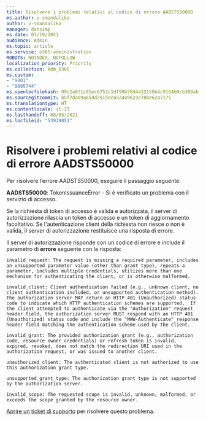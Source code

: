 ```yaml
---
title: Risolvere i problemi relativi al codice di errore AADSTS50000
ms.author: v-smandalika
author: v-smandalika
manager: dansimp
ms.date: 03/19/2021
audience: Admin
ms.topic: article
ms.service: o365-administration
ROBOTS: NOINDEX, NOFOLLOW
localization_priority: Priority
ms.collection: Adm_O365
ms.custom:
- "9801"
- "9005744"
ms.openlocfilehash: 09c1a831c85ec6752c1df90b78d4a12158b4c9164b0cb388abf84fff745d35b3
ms.sourcegitcommit: b5f7da89a650d2915dc652449623c78be6247175
ms.translationtype: HT
ms.contentlocale: it-IT
ms.lasthandoff: 08/05/2021
ms.locfileid: "53939851"
---
```

# <a name="troubleshoot-aadsts50000-error-code"></a>Risolvere i problemi relativi al codice di errore AADSTS50000

Per risolvere l’errore AADSTS50000, eseguire il passaggio seguente:

**AADSTS50000**: TokenIssuanceError - Si è verificato un problema con il servizio di accesso.

Se la richiesta di token di accesso è valida e autorizzata, il server di autorizzazione rilascia un token di accesso e un token di aggiornamento facoltativo. Se l'autenticazione client della richiesta non riesce o non è valida, il server di autorizzazione restituisce una risposta di errore.

Il server di autorizzazione risponde con un codice di errore e include il parametro di **errore** seguente con la risposta:

`invalid_request: The request is missing a required parameter, includes an unsupported parameter value (other than grant type), repeats a parameter, includes multiple credentials, utilizes more than one mechanism for authenticating the client, or is otherwise malformed.`

`invalid_client: Client authentication failed (e.g., unknown client, no client authentication included, or unsupported authentication method).  The authorization server MAY return an HTTP 401 (Unauthorized) status code to indicate which HTTP authentication schemes are supported.  If the client attempted to authenticate via the "Authorization" request header field, the authorization server MUST respond with an HTTP 401 (Unauthorized) status code and include the "WWW-Authenticate" response header field matching the authentication scheme used by the client.`

`invalid_grant: The provided authorization grant (e.g., authorization code, resource owner credentials) or refresh token is invalid, expired, revoked, does not match the redirection URI used in the authorization request, or was issued to another client.`

`unauthorized_client: The authenticated client is not authorized to use this authorization grant type.`

`unsupported_grant_type: The authorization grant type is not supported by the authorization server.`

`invalid_scope: The requested scope is invalid, unknown, malformed, or exceeds the scope granted by the resource owner.`

[Aprire un ticket di supporto](https://docs.microsoft.com/azure/active-directory/fundamentals/active-directory-troubleshooting-support-howto) per risolvere questo problema.